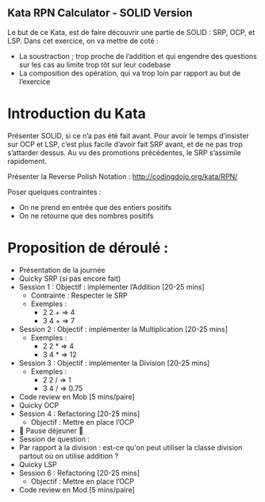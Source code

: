 Kata RPN Calculator - SOLID Version
---
Le but de ce Kata, est de faire découvrir une partie de SOLID : SRP, OCP, et LSP.
Dans cet exercice, on va mettre de coté :
- La soustraction ; trop proche de l’addition et qui engendre des questions sur les cas au limite trop tôt sur leur codebase
- La composition des opération, qui va trop loin par rapport au but de l’exercice

# Introduction du Kata

Présenter SOLID, si ce n’a pas été fait avant. 
Pour avoir le temps d’insister sur OCP et LSP, c’est plus facile d’avoir fait SRP avant, et de ne pas trop s’attarder dessus. Au vu des promotions précédentes, le SRP s’assimile rapidement.

Présenter la Reverse Polish Notation :
http://codingdojo.org/kata/RPN/

Poser quelques contraintes :
- On ne prend en entrée que des entiers positifs
- On ne retourne que des nombres positifs

# Proposition de déroulé :
- Présentation de la journée
- Quicky SRP (si pas encore fait)
- Session 1 : Objectif : implémenter l’Addition                     [20-25 mins]
    - Contrainte : Respecter le SRP
    - Exemples : 
        - 2 2 + => 4
        - 3 4 + => 7
- Session 2 : Objectif : implémenter la Multiplication                 [20-25 mins]
    - Exemples :
        - 2 2 * => 4
        - 3 4 * => 12
- Session 3 : Objectif : implémenter la Division                     [20-25 mins]
    - Exemples :
        - 2 2 / => 1
        - 3 4 / => 0.75
- Code review en Mob                                 [5 mins/paire]
- Quicky OCP
- Session 4 : Refactoring                            [20-25 mins]
    - Objectif : Mettre en place l’OCP
- 🎉 Pause déjeuner 🎉
- Session de question : 
- Par rapport à la division : est-ce qu'on peut utiliser la classe division partout où on utilise addition ?
- Quicky LSP
- Session 6 : Refactoring                            [20-25 mins]
    - Objectif : Mettre en place l’OCP
- Code review en Mod                                 [5 mins/paire]
